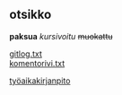 ## otsikko

**paksua**
*kursivoitu*
~~muokattu~~

[gitlog.txt](https://github.com/samusyrjanen/ot-harjoitustyo/blob/master/laskarit/viikko1/gitlog.txt)  
[komentorivi.txt](https://github.com/samusyrjanen/ot-harjoitustyo/blob/master/laskarit/viikko1/komentorivi.txt)

[työaikakirjanpito](https://github.com/samusyrjanen/ot-harjoitustyo/tree/master/dokumentaatio/tyoaikakirjanpito.md)
